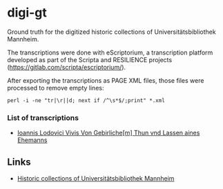 # digi-gt
Ground truth for the digitized historic collections of Universitätsbibliothek Mannheim.

The transcriptions were done with eScriptorium, a transcription platform
developed as part of the Scripta and RESILIENCE projects
(https://gitlab.com/scripta/escriptorium/).

After exporting the transcriptions as PAGE XML files, those files were
processed to remove empty lines:

    perl -i -ne "tr|\r||d; next if /^\s*$/;print" *.xml

### List of transcriptions

- [Ioannis Lodovici Vivis Von Gebirliche[m] Thun vnd Lassen aines Ehemanns](http://digi.bib.uni-mannheim.de/urn/urn:nbn:de:bsz:180-digad-36180)

## Links

* [Historic collections of Universitätsbibliothek Mannheim](https://digi.bib.uni-mannheim.de/)
